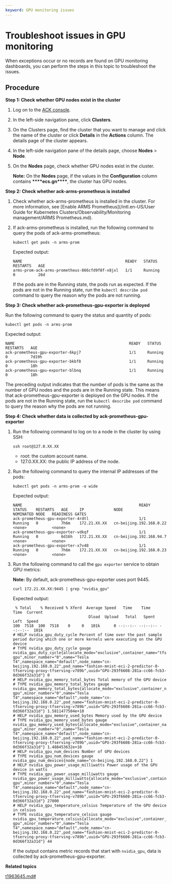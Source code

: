 ```yaml
---
keyword: GPU monitoring issues
---
```


# Troubleshoot issues in GPU monitoring

When exceptions occur or no records are found on GPU monitoring dashboards, you can perform the steps in this topic to troubleshoot the issues.

## Procedure

**Step 1: Check whether GPU nodes exist in the cluster**

1.  Log on to the [ACK console](https://cs.console.aliyun.com).

2.  In the left-side navigation pane, click **Clusters**.

3.  On the Clusters page, find the cluster that you want to manage and click the name of the cluster or click **Details** in the **Actions** column. The details page of the cluster appears.

4.  In the left-side navigation pane of the details page, choose **Nodes** \> **Node**.

5.  On the **Nodes** page, check whether GPU nodes exist in the cluster.

    **Note:** On the **Nodes** page, if the values in the **Configuration** column contains **\*\*\*\*ecs.gn\*\*\*\***, the cluster has GPU nodes.


**Step 2: Check whether ack-arms-prometheus is installed**

1.  Check whether ack-arms-prometheus is installed in the cluster. For more information, see [Enable ARMS Prometheus](/intl.en-US/User Guide for Kubernetes Clusters/Observability/Monitoring management/ARMS Prometheus.md).

2.  If ack-arms-prometheus is installed, run the following command to query the pods of ack-arms-prometheus:

    ```
    kubectl get pods -n arms-prom
    ```

    Expected output:

    ```
    NAME                                             READY   STATUS    RESTARTS   AGE
    arms-prom-ack-arms-prometheus-866cfd9f8f-x8jxl   1/1     Running   0          26d
    ```

    If the pods are in the Running state, the pods run as expected. If the pods are not in the Running state, run the `kubectl describe pod` command to query the reason why the pods are not running.


**Step 3: Check whether ack-prometheus-gpu-exporter is deployed**

Run the following command to query the status and quantity of pods:

```
kubectl get pods -n arms-prom
```

Expected output:

```
NAME                                                  READY   STATUS    RESTARTS   AGE
ack-prometheus-gpu-exporter-6kpj7                     1/1     Running   0          7d19h
ack-prometheus-gpu-exporter-bkbf8                     1/1     Running   0          18h
ack-prometheus-gpu-exporter-blbnq                     1/1     Running   0          18h
```

The preceding output indicates that the number of pods is the same as the number of GPU nodes and the pods are in the Running state. This means that ack-prometheus-gpu-exporter is deployed on the GPU nodes. If the pods are not in the Running state, run the `kubectl describe pod` command to query the reason why the pods are not running.

**Step 4: Check whether data is collected by ack-prometheus-gpu-exporter**

1.  Run the following command to log on to a node in the cluster by using SSH:

    ```
    ssh root@127.0.XX.XX
    ```

    -   root: the custom account name.
    -   127.0.XX.XX: the public IP address of the node.
2.  Run the following command to query the internal IP addresses of the pods:

    ```
    kubectl get pods -n arms-prom -o wide
    ```

    Expected output:

    ```
    NAME                                                   READY   STATUS    RESTARTS   AGE     IP             NODE                      NOMINATED NODE   READINESS GATES
    ack-prometheus-gpu-exporter-4rdtl                      1/1     Running   0          7h6m    172.21.XX.XX   cn-beijing.192.168.0.22   <none>           <none>
    ack-prometheus-gpu-exporter-vdkqf                      1/1     Running   0          6d16h   172.21.XX.XX   cn-beijing.192.168.94.7   <none>           <none>
    ack-prometheus-gpu-exporter-x7v48                      1/1     Running   0          7h6m    172.21.XX.XX   cn-beijing.192.168.0.23   <none>           <none>
    ```

3.  Run the following command to call the `gpu exporter` service to obtain GPU metrics:

    **Note:** By default, ack-prometheus-gpu-exporter uses port 9445.

    ```
    curl 172.21.XX.XX:9445 | grep "nvidia_gpu"
    ```

    Expected output:

    ```
     % Total    % Received % Xferd  Average Speed   Time    Time     Time  Current
                                     Dload  Upload   Total   Spent    Left  Speed
    100  7518  100  7518    0     0   101k      0 --:--:-- --:--:-- --:--:--  101k
    # HELP nvidia_gpu_duty_cycle Percent of time over the past sample period during which one or more kernels were executing on the GPU device
    # TYPE nvidia_gpu_duty_cycle gauge
    nvidia_gpu_duty_cycle{allocate_mode="exclusive",container_name="tfserving-gpu",minor_number="0",name="Tesla T4",namespace_name="default",node_name="cn-beijing.192.168.0.22",pod_name="fashion-mnist-eci-2-predictor-0-tfserving-proxy-tfserving-v789b",uuid="GPU-293f6608-281a-cc66-fcb3-0d366f32a31d"} 0
    # HELP nvidia_gpu_memory_total_bytes Total memory of the GPU device
    # TYPE nvidia_gpu_memory_total_bytes gauge
    nvidia_gpu_memory_total_bytes{allocate_mode="exclusive",container_name="tfserving-gpu",minor_number="0",name="Tesla T4",namespace_name="default",node_name="cn-beijing.192.168.0.22",pod_name="fashion-mnist-eci-2-predictor-0-tfserving-proxy-tfserving-v789b",uuid="GPU-293f6608-281a-cc66-fcb3-0d366f32a31d"} 1.5811477504e+10
    # HELP nvidia_gpu_memory_used_bytes Memory used by the GPU device
    # TYPE nvidia_gpu_memory_used_bytes gauge
    nvidia_gpu_memory_used_bytes{allocate_mode="exclusive",container_name="tfserving-gpu",minor_number="0",name="Tesla T4",namespace_name="default",node_name="cn-beijing.192.168.0.22",pod_name="fashion-mnist-eci-2-predictor-0-tfserving-proxy-tfserving-v789b",uuid="GPU-293f6608-281a-cc66-fcb3-0d366f32a31d"} 1.488453632e+10
    # HELP nvidia_gpu_num_devices Number of GPU devices
    # TYPE nvidia_gpu_num_devices gauge
    nvidia_gpu_num_devices{node_name="cn-beijing.192.168.0.22"} 1
    # HELP nvidia_gpu_power_usage_milliwatts Power usage of the GPU device in watts
    # TYPE nvidia_gpu_power_usage_milliwatts gauge
    nvidia_gpu_power_usage_milliwatts{allocate_mode="exclusive",container_name="tfserving-gpu",minor_number="0",name="Tesla T4",namespace_name="default",node_name="cn-beijing.192.168.0.22",pod_name="fashion-mnist-eci-2-predictor-0-tfserving-proxy-tfserving-v789b",uuid="GPU-293f6608-281a-cc66-fcb3-0d366f32a31d"} 27000
    # HELP nvidia_gpu_temperature_celsius Temperature of the GPU device in celsius
    # TYPE nvidia_gpu_temperature_celsius gauge
    nvidia_gpu_temperature_celsius{allocate_mode="exclusive",container_name="tfserving-gpu",minor_number="0",name="Tesla T4",namespace_name="default",node_name="cn-beijing.192.168.0.22",pod_name="fashion-mnist-eci-2-predictor-0-tfserving-proxy-tfserving-v789b",uuid="GPU-293f6608-281a-cc66-fcb3-0d366f32a31d"} 44
    ```

    If the output contains metric records that start with `nvidia_gpu`, data is collected by ack-prometheus-gpu-exporter.


**Related topics**  


[t1963645.md\#]()

